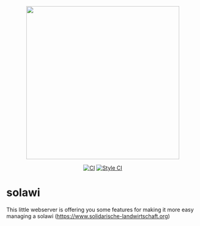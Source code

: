 <p align="center"><a href="https://laravel.com" target="_blank"><img src="https://solawir.de/wp-content/uploads/2020/01/Lgo-Lena-Transparent-alternativ.png" width="400"></a></p>

<p align="center">
<a href="https://github.com/sWalbrun/solawi/actions/workflows/ci.yml"><img src="https://github.com/sWalbrun/solawi/actions/workflows/ci.yml/badge.svg?branch=develop" alt="CI"></a>
<a href="https://github.styleci.io/repos/442431085"><img src="https://github.styleci.io/repos/442431085/shield?style=plastic" alt="Style CI"></a>
</p>

# solawi
This little webserver is offering you some features for making it more easy managing a solawi (https://www.solidarische-landwirtschaft.org)
